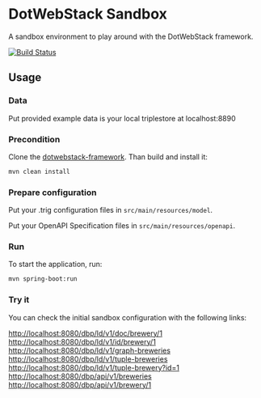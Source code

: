 # DotWebStack Sandbox

A sandbox environment to play around with the DotWebStack framework.

[![Build Status](https://travis-ci.org/dotwebstack/dotwebstack-sandbox.svg?branch=master)](https://travis-ci.org/dotwebstack/dotwebstack-sandbox)

## Usage

### Data

Put provided example data is your local triplestore at localhost:8890

### Precondition

Clone the [dotwebstack-framework](https://github.com/dotwebstack/dotwebstack-framework). Than build and install it:

```bash
mvn clean install
```

### Prepare configuration

Put your .trig configuration files in `src/main/resources/model`.

Put your OpenAPI Specification files in `src/main/resources/openapi`.

### Run

To start the application, run:

```bash
mvn spring-boot:run
```

### Try it

You can check the initial sandbox configuration with the following links:

<http://localhost:8080/dbp/ld/v1/doc/brewery/1>
<http://localhost:8080/dbp/ld/v1/id/brewery/1>
<http://localhost:8080/dbp/ld/v1/graph-breweries>
<http://localhost:8080/dbp/ld/v1/tuple-breweries>
<http://localhost:8080/dbp/ld/v1/tuple-brewery?id=1>
<http://localhost:8080/dbp/api/v1/breweries>
<http://localhost:8080/dbp/api/v1/brewery/1>